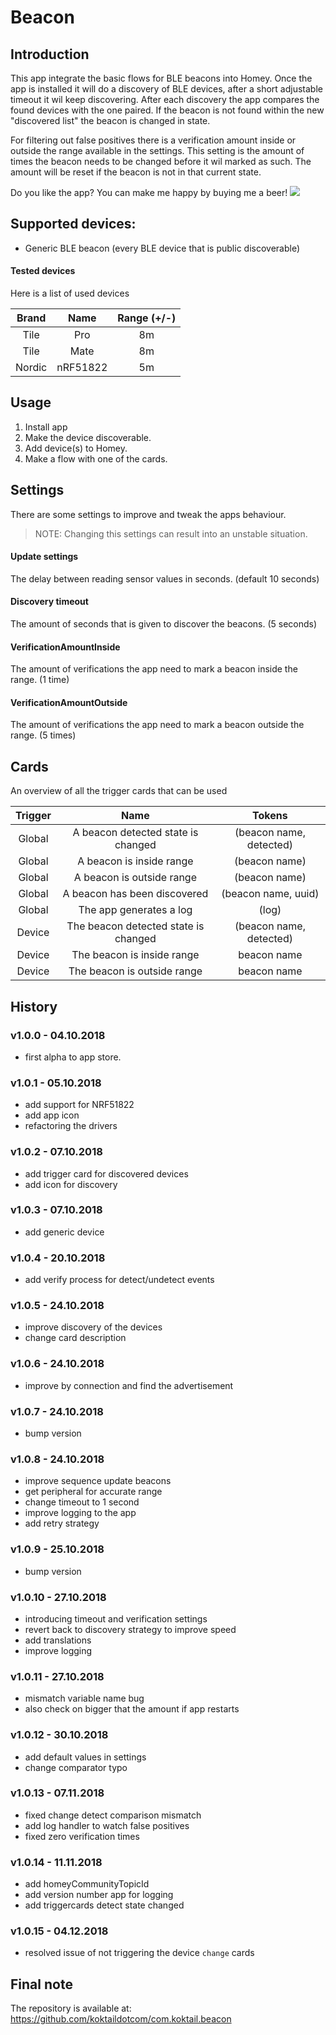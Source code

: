 # Beacon

## Introduction
This app integrate the basic flows for BLE beacons into Homey.
Once the app is installed it will do a discovery of BLE devices, after a short adjustable timeout it wil keep discovering.
After each discovery the app compares the found devices with the one paired.
If the beacon is not found within the new "discovered list" the beacon is changed in state. 

For filtering out false positives there is a verification amount inside or outside the range available in the settings.
This setting is the amount of times the beacon needs to be changed before it wil marked as such. The amount will be reset if the beacon is not in that current state.

Do you like the app? You can make me happy by buying me a beer! [![](https://img.shields.io/badge/paypal-donate-green.svg)](https://www.paypal.me/koktaildotcom)

## Supported devices:
* Generic BLE beacon (every BLE device that is public discoverable)

#### Tested devices
Here is a list of used devices

| Brand | Name | Range (+/-) |
| :---: | :---: | :---: |
| Tile | Pro | 8m |
| Tile | Mate | 8m |
| Nordic | nRF51822 | 5m |

## Usage
1. Install app
2. Make the device discoverable.
2. Add device(s) to Homey.
4. Make a flow with one of the cards.

## Settings
There are some settings to improve and tweak the apps behaviour.
> NOTE: Changing this settings can result into an unstable situation. 

#### Update settings
The delay between reading sensor values in seconds. (default 10 seconds)

#### Discovery timeout
The amount of seconds that is given to discover the beacons. (5 seconds)

#### VerificationAmountInside
The amount of verifications the app need to mark a beacon inside the range. (1 time)

#### VerificationAmountOutside
The amount of verifications the app need to mark a beacon outside the range. (5 times)

## Cards
An overview of all the trigger cards that can be used

| Trigger | Name | Tokens |
| :---: | :---: | :---: |
| Global | A beacon detected state is changed | (beacon name, detected) |
| Global | A beacon is inside range | (beacon name) |
| Global | A beacon is outside range | (beacon name) |
| Global | A beacon has been discovered | (beacon name, uuid) |
| Global | The app generates a log | (log) |
| Device | The beacon detected state is changed | (beacon name, detected) |
| Device | The beacon is inside range | beacon name |
| Device | The beacon is outside range | beacon name |
   
## History
### v1.0.0 - 04.10.2018
  * first alpha to app store.
### v1.0.1 - 05.10.2018
  * add support for NRF51822  
  * add app icon
  * refactoring the drivers
### v1.0.2 - 07.10.2018
  * add trigger card for discovered devices
  * add icon for discovery
### v1.0.3 - 07.10.2018
  * add generic device
### v1.0.4 - 20.10.2018  
  * add verify process for detect/undetect events
### v1.0.5 - 24.10.2018
  * improve discovery of the devices
  * change card description
### v1.0.6 - 24.10.2018
  * improve by connection and find the advertisement
### v1.0.7 - 24.10.2018
  * bump version
### v1.0.8 - 24.10.2018
  * improve sequence update beacons
  * get peripheral for accurate range
  * change timeout to 1 second
  * improve logging to the app
  * add retry strategy
### v1.0.9 - 25.10.2018
  * bump version
### v1.0.10 - 27.10.2018
  * introducing timeout and verification settings
  * revert back to discovery strategy to improve speed
  * add translations
  * improve logging
### v1.0.11 - 27.10.2018
  * mismatch variable name bug
  * also check on bigger that the amount if app restarts
### v1.0.12 - 30.10.2018
  * add default values in settings
  * change comparator typo
### v1.0.13 - 07.11.2018
  * fixed change detect comparison mismatch
  * add log handler to watch false positives
  * fixed zero verification times 
### v1.0.14 - 11.11.2018
  * add homeyCommunityTopicId
  * add version number app for logging
  * add triggercards detect state changed
### v1.0.15 - 04.12.2018
  * resolved issue of not triggering the device `change` cards
  
## Final note ##
The repository is available at: https://github.com/koktaildotcom/com.koktail.beacon